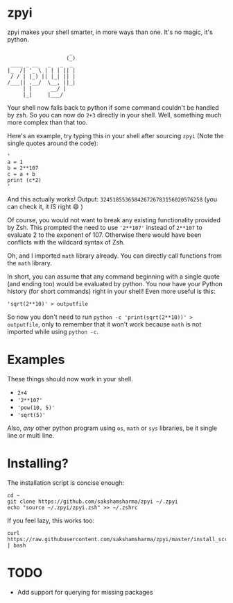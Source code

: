 zpyi
====

zpyi makes your shell smarter, in more ways than one. It's no magic, it's python.

```
                    _
                   (_)
 ____ _ __   _   _  _
|_  /| '_ \ | | | || |
 / / | |_) || |_| || |
/___|| .__/  \__, ||_|
     | |      __/ |
     |_|     |___/
```

Your shell now falls back to python if some command couldn't be handled by zsh.
So you can now do `2+3` directly in your shell. Well, something much more complex than that too.

Here's an example, try typing this in your shell after sourcing `zpyi` (Note the single quotes around the code):
```
'
a = 1
b = 2**107
c = a + b
print (c*2)
'
```
And this actually works! Output: `324518553658426726783156020576258` (you can check it, it IS right :smile: )

Of course, you would not want to break any existing functionality provided by Zsh.
This prompted the need to use `'2**107'` instead of `2**107` to evaluate 2 to the exponent of 107.
Otherwise there would have been conflicts with the wildcard syntax of Zsh.

Oh, and I imported `math` library already. You can directly call functions from the `math` library.

In short, you can assume that any command beginning with a single quote (and ending too) would be evaluated by python. You now have your Python history (for short commands) right in your shell! Even more useful is this:

```
'sqrt(2**10)' > outputfile
```

So now you don't need to run `python -c 'print(sqrt(2**10))' > outputfile`, only to remember that it won't work because `math` is not imported while using `python -c`.

# Examples
These things should now work in your shell.
* `2+4`
* `'2**107'`
* `'pow(10, 5)'`
* `'sqrt(5)'`

Also, *any* other python program using `os`, `math` or `sys` libraries, be it single line or multi line.

# Installing?
The installation script is concise enough:
```
cd ~
git clone https://github.com/sakshamsharma/zpyi ~/.zpyi
echo "source ~/.zpyi/zpyi.zsh" >> ~/.zshrc
```

If you feel lazy, this works too:
```
curl https://raw.githubusercontent.com/sakshamsharma/zpyi/master/install_script.sh | bash
```

# TODO
* Add support for querying for missing packages
